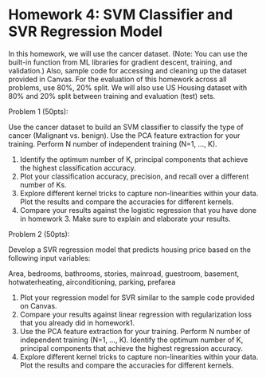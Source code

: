 # Homework 4: SVM Classifier and SVR Regression Model
In this homework, we will use the cancer dataset. (Note: You can use the built-in function from ML libraries for gradient descent, training, and validation.) Also, sample code for accessing and cleaning up the dataset provided in Canvas. For the evaluation of this homework across all problems, use 80%, 20% split. We will also use US Housing dataset with  80% and 20% split between training and evaluation (test) sets.

Problem 1 (50pts):

Use the cancer dataset to build an SVM classifier to classify the type of cancer (Malignant vs. benign). Use the PCA feature extraction for your training. Perform N number of independent training (N=1, …, K).

1. Identify the optimum number of K, principal components that achieve the highest classification accuracy. 
2. Plot your classification accuracy, precision, and recall over a different number of Ks. 
3. Explore different kernel tricks to capture non-linearities within your data. Plot the results and compare the accuracies for different kernels.
4. Compare your results against the logistic regression that you have done in homework 3.
Make sure to explain and elaborate your results.

 

Problem 2 (50pts):

Develop a SVR regression model that predicts housing price based on the following input variables:

Area, bedrooms, bathrooms, stories, mainroad, guestroom, basement, hotwaterheating, airconditioning, parking, prefarea

1. Plot your regression model for SVR similar to the sample code provided on Canvas.
2. Compare your results against linear regression with regularization loss that you already did in homework1. 
3. Use the PCA feature extraction for your training. Perform N number of independent training (N=1, …, K). Identify the optimum number of K, principal components that achieve the highest regression accuracy. 
4. Explore different kernel tricks to capture non-linearities within your data. Plot the results and compare the accuracies for different kernels.
